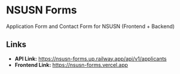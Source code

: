 # NSUSN Forms

Application Form and Contact Form for NSUSN (Frontend + Backend)

## Links

-   **API Link:** https://nsusn-forms.up.railway.app/api/v1/applicants
-   **Frontend Link:** https://nsusn-forms.vercel.app
